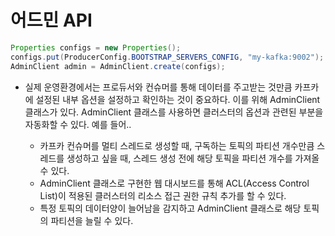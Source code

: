 # 어드민 API

```java
Properties configs = new Properties();
configs.put(ProducerConfig.BOOTSTRAP_SERVERS_CONFIG, "my-kafka:9002");
AdminClient admin = AdminClient.create(configs);
```

- 실제 운영환경에서는 프로듀서와 컨슈머를 통해 데이터를 주고받는 것만큼 카프카에 설정된 내부 옵션을 설정하고 확인하는 것이 중요하다. 이를 위해 AdminClient 클래스가 있다. AdminClient 클래스를 사용하면 클러스터의 옵션과 관련된 부분을 자동화할 수 있다.
  예를 들어..

  - 카프카 컨슈머를 멀티 스레드로 생성할 때, 구독하는 토픽의 파티션 개수만큼 스레드를 생성하고 싶을 때, 스레드 생성 전에 해당 토픽을 파티션 개수를 가져올 수 있다.
  - AdminClient 클래스로 구현한 웹 대시보드를 통해 ACL(Access Control List)이 적용된 클러스터의 리소스 접근 권한 규칙 추가를 할 수 있다.
  - 특정 토픽의 데이터양이 늘어남을 감지하고 AdminClient 클래스로 해당 토픽의 파티션을 늘릴 수 있다.


